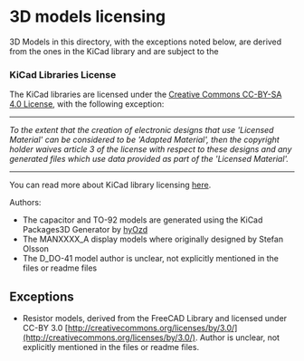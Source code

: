 # 3D models licensing

3D Models in this directory, with the exceptions noted below, are derived from the ones in the KiCad library and are subject to the

### KiCad Libraries License

The KiCad libraries are licensed under the [Creative Commons CC-BY-SA 4.0 License](https://creativecommons.org/licenses/by-sa/4.0/legalcode), with the following exception:

---------

_To the extent that the creation of electronic designs that use 'Licensed Material' can be considered to be 'Adapted Material', then the copyright holder waives article 3 of the license with respect to these designs and any generated files which use data provided as part of the 'Licensed Material'._

---------

You can read more about KiCad library licensing [here](https://kicad.org/libraries/license).

Authors:

* The capacitor and TO-92 models are generated using the KiCad Packages3D Generator by [hyOzd](https://bitbucket.org/hyOzd/freecad-macros/)
* The MANXXXX_A display models where originally designed by Stefan Olsson
* The D_DO-41 model author is unclear, not explicitly mentioned in the files or readme files


## Exceptions

* Resistor models, derived from the FreeCAD Library and licensed under CC-BY 3.0 [http://creativecommons.org/licenses/by/3.0/](http://creativecommons.org/licenses/by/3.0/). Author is unclear, not explicitly mentioned in the files or readme files.